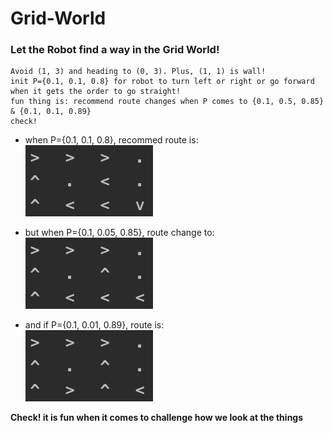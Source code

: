 # Grid-World

### Let the Robot find a way in the Grid World!
```
Avoid (1, 3) and heading to (0, 3). Plus, (1, 1) is wall!
init P={0.1, 0.1, 0.8} for robot to turn left or right or go forward when it gets the order to go straight!
fun thing is: recommend route changes when P comes to {0.1, 0.5, 0.85} & {0.1, 0.1, 0.89}
check!
 ```
* when P={0.1, 0.1, 0.8}, recommed route is: \
![2](https://raw.githubusercontent.com/SJHNJU/Grid-World/master/routes/route2.png)

* but when P={0.1, 0.05, 0.85}, route change to: \
![1](https://raw.githubusercontent.com/SJHNJU/Grid-World/master/routes/route1.png)

* and if P={0.1, 0.01, 0.89}, route is: \
![3](https://raw.githubusercontent.com/SJHNJU/Grid-World/master/routes/route3.png)

**Check! it is fun when it comes to challenge how we look at the things**
